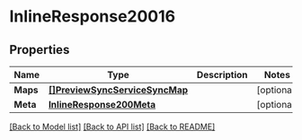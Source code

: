 # InlineResponse20016

## Properties

Name | Type | Description | Notes
------------ | ------------- | ------------- | -------------
**Maps** | [**[]PreviewSyncServiceSyncMap**](preview.sync.service.sync_map.md) |  | [optional] 
**Meta** | [**InlineResponse200Meta**](inline_response_200_meta.md) |  | [optional] 

[[Back to Model list]](../README.md#documentation-for-models) [[Back to API list]](../README.md#documentation-for-api-endpoints) [[Back to README]](../README.md)


